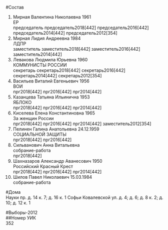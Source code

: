#Состав  
1. Мирная Валентина Николаевна 1961  
    ЕР  
    председатель председатель2018[442] председатель2016[442] председатель2014[442] председатель2012[354]  
2. Мирная Лидия Андреевна 1984  
    ЛДПР  
    заместитель заместитель2018[442] заместитель2016[442] заместитель2014[442]  
3. Левакова Людмила Юрьевна 1960  
    КОММУНИСТЫ РОССИИ  
    секретарь секретарь2018[442] секретарь2016[442] секретарь2014[442] секретарь2012[354]  
4. Васильев Виталий Евгеньевич 1956  
    ВОИ  
    прг2018[442] прг2016[442] прг2014[442]  
5. Казанцева Татьяна Ильинична 1953  
    ЯБЛОКО  
    прг2018[442] прг2016[442] прг2014[442]  
6. Киселева Елена Константиновна 1965  
    За женщин России  
    прг2018[442] прг2016[442] прг2014[442] заместитель2012[354]  
7. Пелинен Галина Анатольевна 24.12.1959  
    СОЦИАЛЬНОЙ ЗАЩИТЫ  
    прг2018[442] прг2016[442]  
8. Сильванович Анна Витальевна  
    собрание-работа  
    прг2018[442]  
9. Шахназаров Александр Аванесович 1950  
    Российский Красный Крест  
    прг2018[442] прг2016[442] прг2014[442]  
10. Шилов Павел Николаевич 15.03.1984  
    собрание-работа  
  
#Дома  
Науки пр. д. 14 к. 7; д. 16 к. 1 Софьи Ковалевской ул. д. 4; д. 6; д. 8 к. 2; д. 10; д. 12 к. 1  
  
#Выборы-2012  
##Номер УИК  
352  
